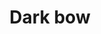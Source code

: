 ---
layout: item
title: Dark bow
item-id: 11235
datatable: true
id: 11235
name: "Dark bow"
members: true
lowalch: 48000
highalch: 72001
examine: "A bow from a darker dimension."
monsters:
  - id: 4005
    name: "Dark beast"
    members: true
    combat_level: 182
    wiki_url: "https://oldschool.runescape.wiki/w/Dark_beast"
    drops:
      - quantity: "1"
        rarity: 0.001953125
        drop_requirements: null
  - id: 7409
    name: "Night beast"
    members: true
    combat_level: 374
    wiki_url: "https://oldschool.runescape.wiki/w/Night_beast"
    drops:
      - quantity: "1"
        rarity: 0.001953125
        drop_requirements: null
---